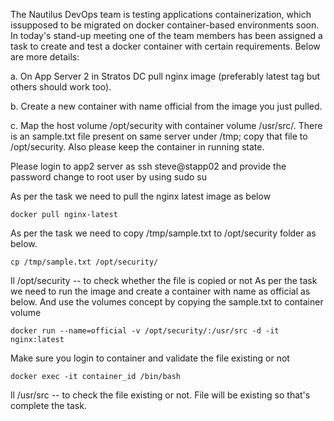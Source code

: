 
The Nautilus DevOps team is testing applications containerization, which issupposed to be migrated on docker container-based environments soon. In today's stand-up meeting one of the team members has been assigned a task to create and test a docker container with certain requirements. Below are more details:

a. On App Server 2 in Stratos DC pull nginx image (preferably latest tag but others should work too).

b. Create a new container with name official from the image you just pulled.

c. Map the host volume /opt/security with container volume /usr/src/. There is an sample.txt file present on same server under /tmp; copy that file to /opt/security. Also please keep the container in running state.

Please login to app2 server as ssh steve@stapp02 and provide the password change to root user by using sudo su

As per the task we need to pull the nginx latest image as below
```
docker pull nginx-latest
```
As per the task we need to copy /tmp/sample.txt to /opt/security folder as below.
```
cp /tmp/sample.txt /opt/security/
```
ll /opt/security -- to check whether the file is copied or not
As per the task we need to run the image and create a container with name as official as below. And use the volumes concept by copying the sample.txt to container volume
```
docker run --name=official -v /opt/security/:/usr/src -d -it nginx:latest
```
Make sure you login to container and validate the file existing or not
```
docker exec -it container_id /bin/bash
```
ll /usr/src -- to check the file existing or not. File will be existing so that's complete the task.
